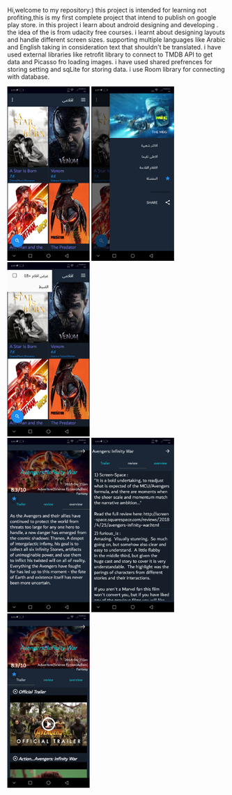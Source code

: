 Hi,welcome to my repository:)
this project is intended for learning not profiting,this is my first complete project that intend to publish on google play store.
in this project i learn about android designing and developing .
the idea of the is from udacity free courses.
i learnt about designing layouts and handle different screen sizes.
supporting multiple languages like Arabic and English taking in consideration text that shouldn't be translated.
i have used external libraries like  retrofit library to connect to TMDB API to get data and Picasso fro loading images.
i have used shared prefrences for storing setting and sqLite for storing data.
i use Room library for connecting with database.

<img src="/screenshots/main activity.png" height="400px"/>  <img src="/screenshots/navigation layout.png" height="400px"/>  <img src="/screenshots/context menu.png" height="400px"/>  
<img src="/screenshots/movie details.png" height="400px"/>  <img src="/screenshots/reviews fragment.png" height="400px"/>  <img src="/screenshots/trailres fragment.png" height="400px"/>
